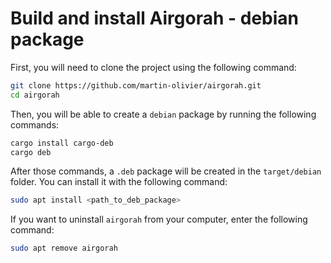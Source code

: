 # Build and install Airgorah - debian package

First, you will need to clone the project using the following command:

```sh
git clone https://github.com/martin-olivier/airgorah.git
cd airgorah
```

Then, you will be able to create a `debian` package by running the following commands:

```sh
cargo install cargo-deb
cargo deb
```

After those commands, a `.deb` package will be created in the `target/debian` folder. You can install it with the following command:

```sh
sudo apt install <path_to_deb_package>
```

If you want to uninstall `airgorah` from your computer, enter the following command:

```sh
sudo apt remove airgorah
```

